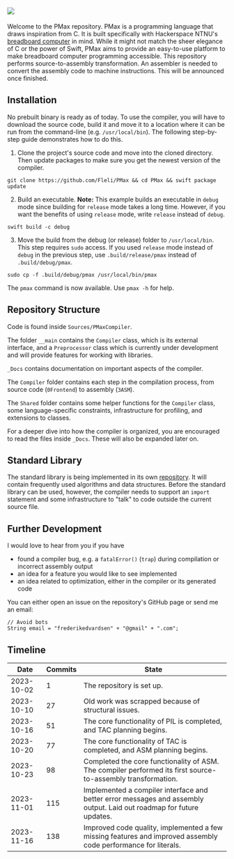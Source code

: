 # <img src="https://upload.wikimedia.org/wikipedia/commons/4/45/Pepsi_max_brand_logo.png" />

Welcome to the PMax repository. PMax is a programming language that draws inspiration from C. It is built specifically with Hackerspace NTNU's [breadboard computer](https://github.com/hackerspace-ntnu/BreadboardComputer) in mind. While it might not match the sheer elegance of C or the power of Swift, PMax aims to provide an easy-to-use platform to make breadboard computer programming accessible. This repository performs source-to-assembly transformation. An assembler is needed to convert the assembly code to machine instructions. This will be announced once finished.

## Installation

No prebuilt binary is ready as of today. To use the compiler, you will have to download the source code, build it and move it to a location where it can be run from the command-line (e.g. `/usr/local/bin`). The following step-by-step guide demonstrates how to do this.

1. Clone the project's source code and move into the cloned directory. Then update packages to make sure you get the newest version of the compiler.

```
git clone https://github.com/Fleli/PMax && cd PMax && swift package update
```

2. Build an executable. **Note:** This example builds an executable in `debug` mode since building for `release` mode takes a long time. However, if you want the benefits of using `release` mode, write `release` instead of `debug`.

```
swift build -c debug
```

3. Move the build from the debug (or release) folder to `/usr/local/bin`. This step requires `sudo` access. If you used `release` mode instead of `debug` in the previous step, use `.build/release/pmax` instead of `.build/debug/pmax`.

```
sudo cp -f .build/debug/pmax /usr/local/bin/pmax
```

The `pmax` command is now available. Use `pmax -h` for help.

## Repository Structure

Code is found inside `Sources/PMaxCompiler`.

The folder `__main` contains the `Compiler` class, which is its external interface, and a `Preprocessor` class which is currently under development and will provide features for working with libraries.

`_Docs` contains documentation on important aspects of the compiler.

The `Compiler` folder contains each step in the compilation process, from source code (`0Frontend`) to assembly (`3ASM`).

The `Shared` folder contains some helper functions for the `Compiler` class, some language-specific constraints, infrastructure for profiling, and extensions to classes.

For a deeper dive into how the compiler is organized, you are encouraged to read the files inside `_Docs`. These will also be expanded later on.

## Standard Library

The standard library is being implemented in its own [repository](https://github.com/Fleli/PMax-StdLib). It will contain frequently used algorithms and data structures. Before the standard library can be used, however, the compiler needs to support an `import` statement and some infrastructure to "talk" to code outside the current source file.

## Further Development

I would love to hear from you if you have
- found a compiler bug, e.g. a `fatalError()` (`trap`) during compilation or incorrect assembly output
- an idea for a feature you would like to see implemented
- an idea related to optimization, either in the compiler or its generated code

You can either open an issue on the repository's GitHub page or send me an email:

```
// Avoid bots
String email = "frederikedvardsen" + "@gmail" + ".com";
```

## Timeline

Date        |   Commits |   State
------------|-----------|-----------------------------------------------------------------------------------------------------------------------------------
2023-10-02  |   1       |   The repository is set up.
2023-10-10  |   27      |   Old work was scrapped because of structural issues.
2023-10-16  |   51      |   The core functionality of PIL is completed, and TAC planning begins.
2023-10-20  |   77      |   The core functionality of TAC is completed, and ASM planning begins.
2023-10-23  |   98      |   Completed the core functionality of ASM. The compiler performed its first source-to-assembly transformation.
2023-11-01  |   115     |   Implemented a compiler interface and better error messages and assembly output. Laid out roadmap for future updates.
2023-11-16  |   138     |   Improved code quality, implemented a few missing features and improved assembly code performance for literals.
